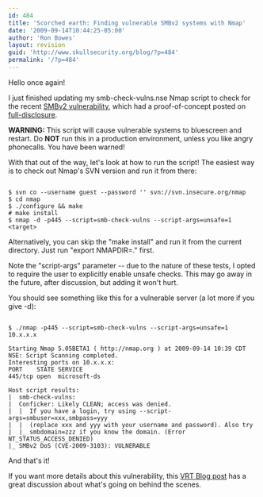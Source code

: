 ```yaml
---
id: 484
title: 'Scorched earth: Finding vulnerable SMBv2 systems with Nmap'
date: '2009-09-14T10:44:25-05:00'
author: 'Ron Bowes'
layout: revision
guid: 'http://www.skullsecurity.org/blog/?p=484'
permalink: '/?p=484'
---
```


Hello once again!

I just finished updating my smb-check-vulns.nse Nmap script to check for the recent [SMBv2 vulnerability](http://www.microsoft.com/technet/security/advisory/975497.mspx), which had a proof-of-concept posted on [full-disclosure](http://seclists.org/fulldisclosure/2009/Sep/0039.html).

**WARNING:** This script will cause vulnerable systems to bluescreen and restart. Do **NOT** run this in a production environment, unless you like angry phonecalls. You have been warned!

With that out of the way, let's look at how to run the script! The easiest way is to check out Nmap's SVN version and run it from there:

```

$ svn co --username guest --password '' svn://svn.insecure.org/nmap
$ cd nmap
$ ./configure && make
# make install
$ nmap -d -p445 --script=smb-check-vulns --script-args=unsafe=1 <target>
```

Alternatively, you can skip the "make install" and run it from the current directory. Just run "export NMAPDIR=." first.

Note the "script-args" parameter -- due to the nature of these tests, I opted to require the user to explicitly enable unsafe checks. This may go away in the future, after discussion, but adding it won't hurt.

You should see something like this for a vulnerable server (a lot more if you give -d):

```

$ ./nmap -p445 --script=smb-check-vulns --script-args=unsafe=1 10.x.x.x

Starting Nmap 5.05BETA1 ( http://nmap.org ) at 2009-09-14 10:39 CDT
NSE: Script Scanning completed.
Interesting ports on 10.x.x.x:
PORT    STATE SERVICE
445/tcp open  microsoft-ds

Host script results:
|  smb-check-vulns:
|  Conficker: Likely CLEAN; access was denied.
|  |  If you have a login, try using --script-args=smbuser=xxx,smbpass=yyy
|  |  (replace xxx and yyy with your username and password). Also try
|  |_ smbdomain=zzz if you know the domain. (Error NT_STATUS_ACCESS_DENIED)
|_ SMBv2 DoS (CVE-2009-3103): VULNERABLE
```

And that's it!

If you want more details about this vulnerability, this [VRT Blog post](http://vrt-sourcefire.blogspot.com/2009/09/smbv2-quotes-dos-quotes.html) has a great discussion about what's going on behind the scenes.
